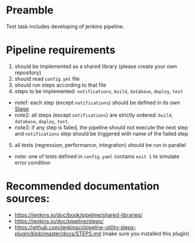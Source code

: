 # Preamble
Test task includes developing of jenkins pipeline.


# Pipeline requirements

1. should be implemented as a shared library (please create your own repository)
2. should read `config.yml` file
3. should run steps according to that file
4. steps to be implemented: `notifications`, `build`, `database`, `deploy`, `test`
* note1: each step (except `notifications`) should be defined in its own [Stage](https://jenkins.io/doc/pipeline/steps/pipeline-stage-step/)
* note2: all steps (except `notifications`) are strictly ordered: `build`, `database`, `deploy`, `test`.
* note3: if any step is failed, the pipeline should not execute the next step and `notifications` step should be triggered with name of the failed step
5. all tests (regression, performance, integration) should be run in parallel
* note: one of tests defined in `config.yaml` contains `exit 1` to simulate error condition


# Recommended documentation sources:

* https://jenkins.io/doc/book/pipeline/shared-libraries/
* https://jenkins.io/doc/pipeline/steps/ 
* https://github.com/jenkinsci/pipeline-utility-steps-plugin/blob/master/docs/STEPS.md (make sure you installed this plugin)
